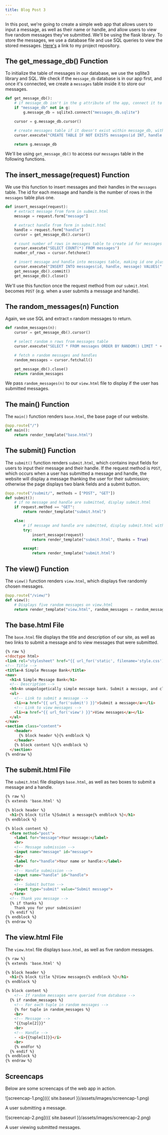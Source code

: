 ```yaml
---
title: Blog Post 3
---
```


In this post, we're going to create a simple web app that allows users to input a message, as well as their name or handle, and allow users to view five random messages they've submitted. We'll be using the flask library. To store the messages, we use a database file and use SQL queries to view the stored messages. [Here's](https://github.com/jiahao303/flask-message-bank) a link to my project repository. 

## The get_message_db() Function

To initialize the table of messages in our database, we use the sqllite3 library and SQL. We check if the `message_db` database is in our app first, and once it's connected, we create a `messages` table inside it to store our messages.

```python
def get_message_db():
    # if message_db isn't in the g attribute of the app, connect it to the messages_db.sqlite database
    if "message_db" not in g:
        g.message_db = sqlite3.connect("messages_db.sqlite")

    cursor = g.message_db.cursor()

    # create messages table if it doesn't exist within message_db, with id, handle, and message
    cursor.execute("CREATE TABLE IF NOT EXISTS messages(id INT, handle TEXT, message TEXT)")

    return g.message_db
```

We'll be using `get_message_db()` to access our `messages` table in the following functions.

## The insert_message(request) Function

We use this function to insert messages and their handles in the `messages` table. The id for each message and handle is the number of rows in the `messages` table plus one.

```python
def insert_message(request):
    # extract message from form in submit.html
    message = request.form["message"]

    # extract handle from form in submit.html
    handle = request.form["handle"]
    cursor = get_message_db().cursor()

    # count number of rows in messages table to create id for messages and handles
    cursor.execute("SELECT COUNT(*) FROM messages")
    number_of_rows = cursor.fetchone()

    # insert message and handle into messages table, making id one plus number of rows in message table
    cursor.execute("INSERT INTO messages(id, handle, message) VALUES(" + str(number_of_rows[0] + 1) + ", \"" + handle + "\", \"" + message + "\")")
    get_message_db().commit()
    get_message_db().close()
```

We'll use this function once the request method from our `submit.html` becomes `POST` (e.g. when a user submits a message and handle).

## The random_messages(n) Function

Again, we use SQL and extract `n` random messages to return. 

```python
def random_messages(n):
    cursor = get_message_db().cursor()

    # select random n rows from messages table
    cursor.execute("SELECT * FROM messages ORDER BY RANDOM() LIMIT " + str(n))

    # fetch n random messages and handles
    random_messages = cursor.fetchall()

    get_message_db().close()
    return random_messages
```

We pass `random_messages(n)` to our `view.html` file to display if the user has submitted messages.

## The main() Function 

The `main()` function renders `base.html`, the base page of our website.

```python
@app.route("/")
def main():
    return render_template("base.html")
```

## The submit() Function

The `submit()` function renders `submit.html`, which contains input fields for users to input their message and their handle. If the request method is `POST`, which occurs when a user has submitted a message and handle, the website will display a message thanking the user for their submission; otherwise the page displays two blank fields and a submit button. 

```python
@app.route("/submit/", methods = ["POST", "GET"])
def submit():
    # if no message and handle are submitted, display submit.html
    if request.method == "GET":
        return render_template("submit.html")

    else:
        # if message and handle are submitted, display submit.html with a thank you message
        try:
            insert_message(request)
            return render_template("submit.html", thanks = True)

        except:
            return render_template("submit.html")
```

## The view() Function

The `view()` function renders `view.html`, which displays five randomly chosen messages.

```python
@app.route("/view/")
def view():
    # Displays five random messages on view.html
    return render_template("view.html", random_messages = random_messages(5))
```

## The base.html File

The `base.html` file displays the title and description of our site, as well as two links to submit a message and to view messages that were submitted.

```html
{% raw %}
<!doctype html>
<link rel="stylesheet" href="{{ url_for('static', filename='style.css') }}">
<!-- Title -->
<title>A Simple Message Bank</title>
<nav>
  <h1>A Simple Message Bank</h1>
  <!-- Description -->
  <h5>An unapologetically simple message bank. Submit a message, and click "View messages" to view five random messages you've submitted!</h5>
  <ul>
    <!-- Link to submit a message -->
    <li><a href="{{ url_for('submit') }}">Submit a message</a></li>
    <!-- Link to view messages -->
    <li><a href="{{ url_for('view') }}">View messages</a></li>
  </ul>
</nav>
<section class="content">
    <header>
      {% block header %}{% endblock %}
    </header>
    {% block content %}{% endblock %}
  </section>
{% endraw %}
```

## The submit.html File

The `submit.html` file displays `base.html`, as well as two boxes to submit a message and a handle. 

```html
{% raw %}
{% extends 'base.html' %}

{% block header %}
  <h1>{% block title %}Submit a message{% endblock %}</h1>
{% endblock %}

{% block content %}
  <form method="post">
    <label for="message">Your message:</label>
    <br>
    <!-- Message submission -->
    <input name="message" id="message"> 
    <br>
    <label for="handle">Your name or handle:</label>
    <br>
    <!-- Handle submission -->
    <input name="handle" id="handle"> 
    <br>
    <!-- Submit button -->
    <input type="submit" value="Submit message">
  </form>
  <!-- Thank you message -->
  {% if thanks %}
    Thank you for your submission!
  {% endif %}
{% endblock %}
{% endraw %}
```

## The view.html File

The `view.html` file displays `base.html`, as well as five random messages.

```html
{% raw %}
{% extends 'base.html' %}

{% block header %}
  <h1>{% block title %}View messages{% endblock %}</h1>
{% endblock %}

{% block content %}
    <!-- If random messages were queried from database -->
  {% if random_messages %}
    <!-- For each tuple in random messages -->
    {% for tuple in random_messages %}
    <br>
    <!-- Message -->
    "{{tuple[2]}}"
    <br>
    <!-- Handle -->
    - <i>{{tuple[1]}}</i>
    <br>
    {% endfor %}
  {% endif %}
{% endblock %}
{% endraw %}
```

## Screencaps

Below are some screencaps of the web app in action.

![screencap-1.png]({{ site.baseurl }}/assets/images/screencap-1.png)

A user submitting a message.

![screencap-2.png]({{ site.baseurl }}/assets/images/screencap-2.png)

A user viewing submitted messages.